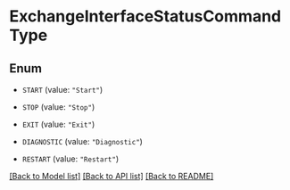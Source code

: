 # ExchangeInterfaceStatusCommandType

## Enum


* `START` (value: `"Start"`)

* `STOP` (value: `"Stop"`)

* `EXIT` (value: `"Exit"`)

* `DIAGNOSTIC` (value: `"Diagnostic"`)

* `RESTART` (value: `"Restart"`)


[[Back to Model list]](../README.md#documentation-for-models) [[Back to API list]](../README.md#documentation-for-api-endpoints) [[Back to README]](../README.md)


